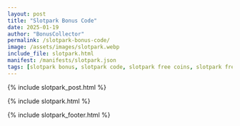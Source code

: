 ```yaml
---
layout: post
title: "Slotpark Bonus Code"
date: 2025-01-19
author: "BonusCollector"
permalink: /slotpark-bonus-code/
image: /assets/images/slotpark.webp
include_file: slotpark.html
manifest: /manifests/slotpark.json
tags: [slotpark bonus, slotpark code, slotpark free coins, slotpark free chips]
---
```


{% include slotpark_post.html %}

{% include slotpark.html %}

{% include slotpark_footer.html %}